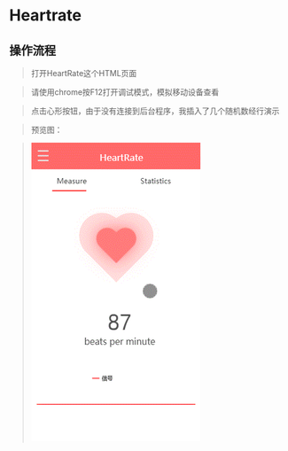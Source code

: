 # Heartrate

## 操作流程
> 打开HeartRate这个HTML页面

> 请使用chrome按F12打开调试模式，模拟移动设备查看

> 点击心形按钮，由于没有连接到后台程序，我插入了几个随机数经行演示

> 预览图： 

> ![image](https://github.com/caozhong1996/Heartrate/blob/master/show.gif)
